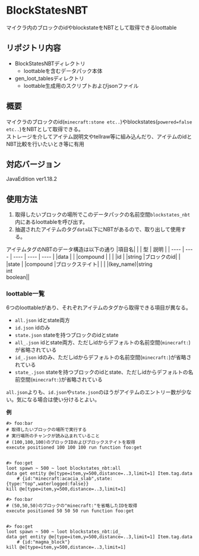 # BlockStatesNBT
マイクラ内のブロックのidやblockstateをNBTとして取得できるloottable  
## リポジトリ内容
- BlockStatesNBTディレクトリ 
  - loottableを含むデータパック本体
- gen_loot_tablesディレクトリ
  - loottable生成用のスクリプトおよびjsonファイル
## 概要
マイクラのブロックのid(`minecraft:stone etc..`)やblockstates(`powered=false etc..`)をNBTとして取得できる。  
ストレージを介してアイテム説明文やtellraw等に組み込んだり、アイテムのidとNBT比較を行いたいとき等に有用
## 対応バージョン
JavaEdition ver1.18.2
## 使用方法
1. 取得したいブロックの場所でこのデータパックの名前空間`blockstates_nbt`内にあるloottableを呼び出す。
2. 抽選されたアイテムのタグ`data`以下にNBTがあるので、取り出して使用する。  

アイテムタグのNBTのデータ構造は以下の通り
|項目名|      |          |  型                    |  説明 |
| ---- | ---- | ----     | ----                   | ---- |
|data  |      |          |compound                |      |
|      |id    |          |string                  |ブロックのid|
|      |state |          |compound                |ブロックステイト|
|      |      |(key_name)|string<br>int<br>boolean||

### loottable一覧
6つのloottableがあり、それぞれアイテムのタグから取得できる項目が異なる。
- `all.json` idとstate両方
- `id.json` idのみ
- `state.json` stateを持つブロックのidとstate
- `all_.json` idとstate両方、ただしidからデフォルトの名前空間(`minecraft:`)が省略されている
- `id_.json` idのみ、ただしidからデフォルトの名前空間(`minecraft:`)が省略されている
- `state_.json` stateを持つブロックのidとstate、ただしidからデフォルトの名前空間(`minecraft:`)が省略されている

`all.json`よりも、`id.json`や`state.json`のほうがアイテムのエントリー数が少ない。気になる場合は使い分けるとよい。

**例**
```mcfunction
#> foo:bar
# 取得したいブロックの場所で実行する
# 実行場所のチャンクが読み込まれていること
# (100,100,100)のブロックIDおよびブロックステイトを取得
execute positioned 100 100 100 run function foo:get


#> foo:get
loot spawn ~ 500 ~ loot blockstates_nbt:all
data get entity @e[type=item,y=500,distance=..3,limit=1] Item.tag.data
    # {id:"minecraft:acacia_slab",state:{type:"top",waterlogged:false}}
kill @e[type=item,y=500,distance=..3,limit=1]
```
```mcfunction
#> foo:bar
# (50,50,50)のブロックの"minecraft:"を省略したIDを取得
execute positioned 50 50 50 run function foo:get


#> foo:get
loot spawn ~ 500 ~ loot blockstates_nbt:id_
data get entity @e[type=item,y=500,distance=..3,limit=1] Item.tag.data
    # {id:"magma_block"}
kill @e[type=item,y=500,distance=..3,limit=1]
```
